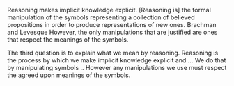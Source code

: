 ﻿Reasoning makes implicit knowledge explicit.
[Reasoning is] the formal manipulation of the symbols representing a collection of believed propositions in order to produce representations of new ones.  Brachman and Levesque
However, the only manipulations that are justified are ones that respect the meanings of the symbols.

The third question is to explain what we mean by reasoning.
Reasoning is the process by which we make implicit knowledge explicit and …
We do that by manipulating symbols  ..
However any manipulations we use must respect the agreed upon meanings of the symbols.